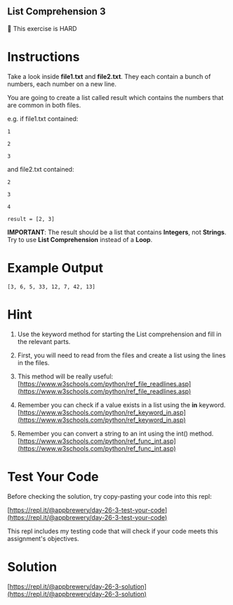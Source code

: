 ## List Comprehension 3

💪 This exercise is HARD

# Instructions

Take a look inside **file1.txt** and **file2.txt**. They each contain a bunch of numbers, each number on a new line.

You are going to create a list called result which contains the numbers that are common in both files. 

e.g. if file1.txt contained:

```
1
```

```
2
```

```
3
```

and file2.txt contained:

```
2
```

```
3
```

```
4
```

```
result = [2, 3]
```

**IMPORTANT**: The result should be a list that contains **Integers**, not **Strings**. Try to use **List Comprehension** instead of a **Loop**.

# Example Output

```
[3, 6, 5, 33, 12, 7, 42, 13]
```

# Hint

1. Use the keyword method for starting the List comprehension and fill in the relevant parts.

2. First, you will need to read from the files and create a list using the lines in the files.

3. This method will be really useful: [https://www.w3schools.com/python/ref_file_readlines.asp](https://www.w3schools.com/python/ref_file_readlines.asp)

4. Remember you can check if a value exists in a list using the **in** keyword. [https://www.w3schools.com/python/ref_keyword_in.asp](https://www.w3schools.com/python/ref_keyword_in.asp)

5. Remember you can convert a string to an int using the int() method. [https://www.w3schools.com/python/ref_func_int.asp](https://www.w3schools.com/python/ref_func_int.asp)

# Test Your Code

Before checking the solution, try copy-pasting your code into this repl: 

[https://repl.it/@appbrewery/day-26-3-test-your-code](https://repl.it/@appbrewery/day-26-3-test-your-code)

This repl includes my testing code that will check if your code meets this assignment's objectives. 



# Solution

[https://repl.it/@appbrewery/day-26-3-solution](https://repl.it/@appbrewery/day-26-3-solution)
